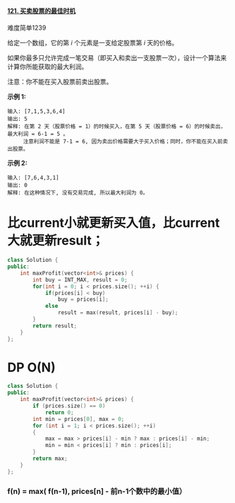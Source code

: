 #### [121. 买卖股票的最佳时机](https://leetcode-cn.com/problems/best-time-to-buy-and-sell-stock/)

难度简单1239

给定一个数组，它的第 *i* 个元素是一支给定股票第 *i* 天的价格。

如果你最多只允许完成一笔交易（即买入和卖出一支股票一次），设计一个算法来计算你所能获取的最大利润。

注意：你不能在买入股票前卖出股票。

 

**示例 1:**

```
输入: [7,1,5,3,6,4]
输出: 5
解释: 在第 2 天（股票价格 = 1）的时候买入，在第 5 天（股票价格 = 6）的时候卖出，最大利润 = 6-1 = 5 。
     注意利润不能是 7-1 = 6, 因为卖出价格需要大于买入价格；同时，你不能在买入前卖出股票。
```

**示例 2:**

```
输入: [7,6,4,3,1]
输出: 0
解释: 在这种情况下, 没有交易完成, 所以最大利润为 0。
```



# 比current小就更新买入值，比current大就更新result；

```c++
class Solution {
public:
    int maxProfit(vector<int>& prices) {
        int buy = INT_MAX, result = 0;
        for(int i = 0; i < prices.size(); ++i) {
            if(prices[i] < buy) 
                buy = prices[i];
            else 
                result = max(result, prices[i] - buy);
        }
        return result;
    }
};
```

# DP  O(N)

```c++
class Solution {
public:
    int maxProfit(vector<int>& prices) {
        if (prices.size() == 0)
            return 0;
        int min = prices[0], max = 0;
        for (int i = 1; i < prices.size(); ++i) 
        {
            max = max > prices[i] - min ? max : prices[i] - min;
            min = min < prices[i] ? min : prices[i];
        }
        return max;
    }
};
```



### **f(n) = max( f(n-1),  prices[n] - 前n-1个数中的最小值）**

